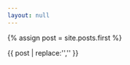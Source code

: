 ```yaml
---
layout: null
---
```

 
{% assign post = site.posts.first %}

<!DOCTYPE html>

{{ post | replace:'<!DOCTYPE html>','' }}